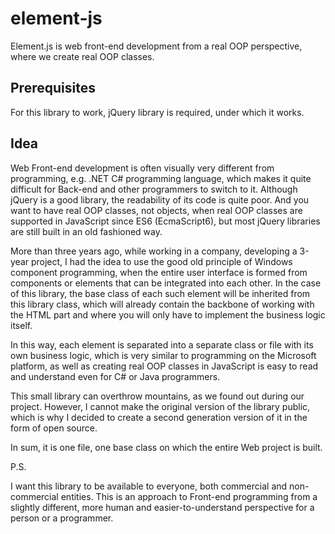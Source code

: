 # element-js

Element.js is web front-end development from a real OOP perspective, where we create real OOP classes.

## Prerequisites

For this library to work, jQuery library is required, under which it works.

## Idea

Web Front-end development is often visually very different from programming, e.g. .NET C# programming language, which makes it quite difficult for Back-end and other programmers to switch to it. Although jQuery is a good library, the readability of its code is quite poor. And you want to have real OOP classes, not objects, when real OOP classes are supported in JavaScript since ES6 (EcmaScript6), but most jQuery libraries are still built in an old fashioned way.

More than three years ago, while working in a company, developing a 3-year project, I had the idea to use the good old principle of Windows component programming, when the entire user interface is formed from components or elements that can be integrated into each other. In the case of this library, the base class of each such element will be inherited from this library class, which will already contain the backbone of working with the HTML part and where you will only have to implement the business logic itself.

In this way, each element is separated into a separate class or file with its own business logic, which is very similar to programming on the Microsoft platform, as well as creating real OOP classes in JavaScript is easy to read and understand even for C# or Java programmers.

This small library can overthrow mountains, as we found out during our project. However, I cannot make the original version of the library public, which is why I decided to create a second generation version of it in the form of open source.

In sum, it is one file, one base class on which the entire Web project is built.

P.S.

I want this library to be available to everyone, both commercial and non-commercial entities. This is an approach to Front-end programming from a slightly different, more human and easier-to-understand perspective for a person or a programmer.